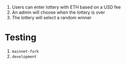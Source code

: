 1. Users can enter lottery with ETH based on a USD fee
2. An admin will choose when the lottery is over
3. The lottery will select a random winner

# Testing

1. `mainnet-fork`
2. `development`
